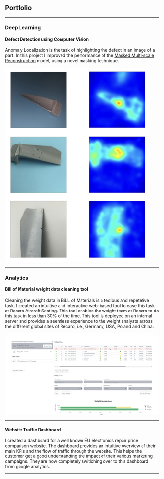 ## Portfolio

---

### Deep Learning

#### Defect Detection using Computer Vision

Anomaly Localization is the task of highlighting the defect in an image of a part. In this project I improved the performance of the <a href="https://github.com/zhangzilongc/MMR">Masked Multi-scale Reconstruction</a> model, using a novel masking technique.

<img src="images/Part_defect_demo.png?raw=true"/>

---

### Analytics

#### Bill of Material weight data cleaning tool

Cleaning the weight data in BiLL of Materials is a tedious and repetetive task. I created an intuitive and interactive web-based tool to ease this task at Recaro Aircraft Seating. This tool enables the weight team at Recaro to do this task in less than 30% of the time. This tool is deployed on an internal server and provides a seemless experience to the weight analysts across the different global sites of Recaro, i.e., Germany, USA, Poland and China.

<img src="images/BoM_Calc_demo.png?raw=true"/>

---
#### Website Traffic Dashboard

I created a dashboard for a well known EU electronics repair price comparison website. The dashboard provides an intuitive overview of their main KPIs and the flow of traffic through the website. This helps the customer get a good understanding the impact of their various marketing campaigns. They are now completely switiching over to this dashboard from google analytics.

---
